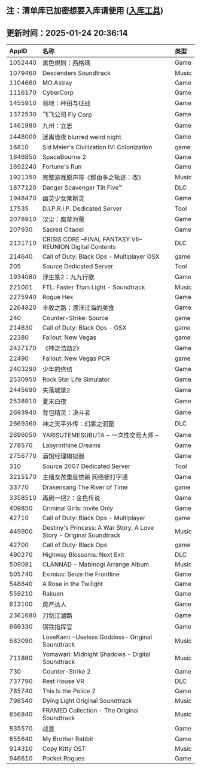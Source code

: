 ## 注：清单库已加密想要入库请使用 ([入库工具](https://github.com/BlankTMing/ManifestAutoUpdate/releases))

## 更新时间：2025-01-24 20:36:14
| AppID | 名称 | 类型  |
| :-------------------- | :----------------------------- | :----------- |
| 1052440 | 黑色規則：西格瑪| Game |
| 1079460 | Descenders Soundtrack| Music |
| 1104660 | MO:Astray| Game |
| 1116170 | CyberCorp| Game |
| 1455910 | 领地：种田与征战| Game |
| 1372530 | 飞飞公司 Fly Corp| Game |
| 1461980 | 九州：立志| Game |
| 1448000 | 迷离诡夜 blurred weird night| Game |
| 16810 | Sid Meier's Civilization IV: Colonization| game |
| 1646850 | SpaceBourne 2| Game |
| 1692240 | Fortune's Run| Game |
| 1921350 | 完整游戏原声带《那由多之轨迹：改》| Music |
| 1877120 | Danger Scavenger Tilt Five™| DLC |
| 1948470 | 幽灵少女莱斯灵| Game |
| 17535 | D.I.P.R.I.P. Dedicated Server| Tool |
| 2078910 | 汉尘：腐草为萤| Game |
| 207930 | Sacred Citadel| Game |
| 2131710 | CRISIS CORE –FINAL FANTASY VII– REUNION Digital Contents| DLC |
| 214640 | Call of Duty: Black Ops - Multiplayer OSX| game |
| 205 | Source Dedicated Server| Tool |
| 1934080 | 浮生箓2：九九行歌| Game |
| 221001 | FTL: Faster Than Light - Soundtrack| Music |
| 2275940 | Rogue Hex| Game |
| 2264820 | 丰收之路：漂洋过海的美食| Game |
| 240 | Counter-Strike: Source| game |
| 214630 | Call of Duty: Black Ops - OSX| game |
| 22380 | Fallout: New Vegas| game |
| 2437170 | 《神之浩劫2》| Game |
| 22490 | Fallout: New Vegas PCR| game |
| 2403290 | 少年的终结| Game |
| 2530950 | Rock Star Life Simulator| Game |
| 2445690 | 失落城堡2| Game |
| 2538910 | 夏末白夜| Game |
| 2693940 | 背包精灵：决斗者| Game |
| 2669360 | 神之天平外传：幻雾之洞窟| DLC |
| 2696050 | YARISUTEMESUBUTA ~ 一次性交易大师 ~| Game |
| 278570 | Labyrinthine Dreams| Game |
| 2756770 | 酒馆经理模拟器| Game |
| 310 | Source 2007 Dedicated Server| Tool |
| 3215170 | 主播女孩重度依赖 网络梗打字通| Game |
| 33770 | Drakensang The River of Time| game |
| 3358510 | 再刷一把2：金色传说| Game |
| 409850 | Criminal Girls: Invite Only| Game |
| 42710 | Call of Duty: Black Ops - Multiplayer| game |
| 449900 | Destiny's Princess: A War Story, A Love Story - Original Soundtrack| Music |
| 42700 | Call of Duty: Black Ops| game |
| 490270 | Highway Blossoms: Next Exit| DLC |
| 509081 | CLANNAD - Mabinogi Arrange Album| Music |
| 505740 | Eximius: Seize the Frontline| Game |
| 548840 | A Rose in the Twilight| Game |
| 559210 | Rakuen| Game |
| 613100 | 房产达人| Game |
| 2361680 | 刀剑江湖路| Game |
| 669330 | 钢铁指挥官| Game |
| 683090 | LoveKami -Useless Goddess- Original Soundtrack| Music |
| 711860 | Yomawari: Midnight Shadows - Digital Soundtrack| Music |
| 730 | Counter-Strike 2| Game |
| 737790 | Rest House VR| DLC |
| 785740 | This Is the Police 2| Game |
| 798540 | Dying Light Original Soundtrack| Music |
| 856840 | FRAMED Collection - The Original Soundtrack| Music |
| 835570 | 战意| Game |
| 855640 | My Brother Rabbit| Game |
| 914310 | Copy Kitty OST| Music |
| 946610 | Pocket Rogues| Game |
